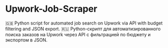 # Upwork-Job-Scraper
🇬🇧 Python script for automated job search on Upwork via API with budget filtering and JSON export. 🇷🇺 Python-скрипт для автоматизированного поиска заказов на Upwork через API с фильтрацией по бюджету и экспортом в JSON.
